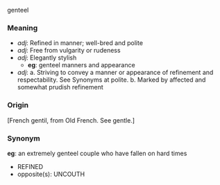 genteel
### Meaning
+ _adj_: Refined in manner; well-bred and polite
+ _adj_: Free from vulgarity or rudeness
+ _adj_: Elegantly stylish
    + __eg__: genteel manners and appearance
+ _adj_:
   a. Striving to convey a manner or appearance of refinement and respectability. See Synonyms at polite.
   b. Marked by affected and somewhat prudish refinement

### Origin

[French gentil, from Old French. See gentle.]

### Synonym

__eg__: an extremely genteel couple who have fallen on hard times

+ REFINED
+ opposite(s): UNCOUTH


